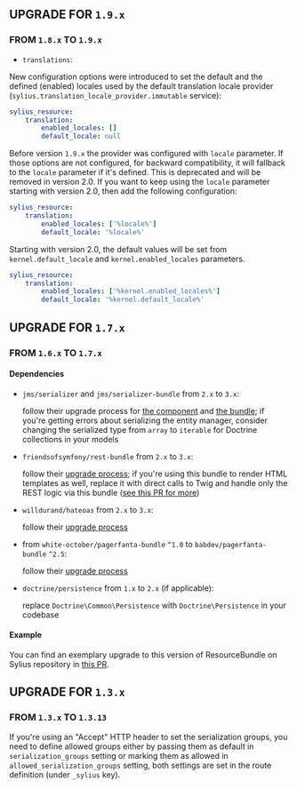 ## UPGRADE FOR `1.9.x`

### FROM `1.8.x` TO `1.9.x`

- `translations`:

New configuration options were introduced to set the default and the defined (enabled) locales used by the default translation locale provider (`sylius.translation_locale_provider.immutable` service):

```yaml
sylius_resource:
    translation:
        enabled_locales: []
        default_locale: null
```

Before version `1.9.x` the provider was configured with `locale` parameter.
If those options are not configured, for backward compatibility, it will fallback to the `locale` parameter if it's defined.
This is deprecated and will be removed in version 2.0.
If you want to keep using the `locale` parameter starting with version 2.0, then add the following configuration:

```yaml
sylius_resource:
    translation:
        enabled_locales: ['%locale%']
        default_locale: '%locale%'
```

Starting with version 2.0, the default values will be set from  `kernel.default_locale` and `kernel.enabled_locales` parameters.

```yaml
sylius_resource:
    translation:
        enabled_locales: ['%kernel.enabled_locales%']
        default_locale: '%kernel.default_locale%'
```

## UPGRADE FOR `1.7.x`

### FROM `1.6.x` TO `1.7.x`

#### Dependencies

- `jms/serializer` and `jms/serializer-bundle` from `2.x` to `3.x`:
  
  follow their upgrade process for [the component](https://github.com/schmittjoh/serializer/blob/master/UPGRADING.md#from-2x-to-300) 
  and [the bundle](https://github.com/schmittjoh/JMSSerializerBundle/blob/master/UPGRADING.md#upgrading-from-2x-to-30);
  if you're getting errors about serializing the entity manager, consider changing the serialized type
  from `array` to `iterable` for Doctrine collections in your models

- `friendsofsymfony/rest-bundle` from `2.x` to `3.x`:
  
  follow their [upgrade process](https://github.com/FriendsOfSymfony/FOSRestBundle/blob/3.x/UPGRADING-3.0.md);
  if you're using this bundle to render HTML templates as well, replace it with direct calls to Twig
  and handle only the REST logic via this bundle ([see this PR for more](https://github.com/Sylius/SyliusResourceBundle/pull/167/files))
  
- `willdurand/hateoas` from `2.x` to `3.x`:
  
  follow their [upgrade process](https://github.com/willdurand/Hateoas/blob/master/UPGRADING.md#from-2120-to-300)
  
- from `white-october/pagerfanta-bundle` `^1.0` to `babdev/pagerfanta-bundle` `^2.5`:
  
  follow their [upgrade process](https://github.com/BabDev/PagerfantaBundle/blob/2.x/UPGRADE-2.0.md#migrate-from-whiteoctoberpagerfantabundle-1x-to-babdevpagerfantabundle-20)  

- `doctrine/persistence` from `1.x` to `2.x` (if applicable):
  
  replace `Doctrine\Common\Persistence` with `Doctrine\Persistence` in your codebase

#### Example

You can find an exemplary upgrade to this version of ResourceBundle on Sylius repository in [this PR](https://github.com/Sylius/Sylius/pull/12084).

## UPGRADE FOR `1.3.x`

### FROM `1.3.x` TO `1.3.13`

If you're using an "Accept" HTTP header to set the serialization groups, you need to define allowed groups
either by passing them as default in `serialization_groups` setting or marking them as allowed in 
`allowed_serialization_groups` setting, both settings are set in the route definition (under `_sylius` key).
